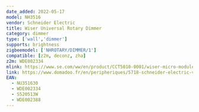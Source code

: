 ```yaml
---
date_added: 2022-05-17
model: NH3516
vendor: Schneider Electric 
title: Wiser Universal Rotary Dimmer
category: dimmer
type: ['wall','dimmer']
supports: brightness
zigbeemodel: ['NHROTARY/DIMMER/1']
compatible: [z2m, deconz, zha]
z2m: WDE002334
mlink: https://www.se.com/ww/en/product/CCT5010-0001/wiser-micro-module-dimmer/
link: https://www.domadoo.fr/en/peripheriques/5718-schneider-electric-variateur-rotatif-connecte-zigbee-30-wiser-odace-blanc-3606481019554.html
EAN:
  - NU351630
  - WDE002334
  - S520513W
  - WDE002388
---
```

